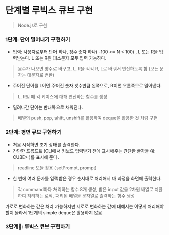# 단계별 루빅스 큐브 구현

> Node.js로 구현

### 1단계: 단어 밀어내기 구현하기
- 입력: 사용자로부터 단어 하나, 정수 숫자 하나( -100 <= N < 100) , L 또는 R을 입력받는다. L 또는 R은 대소문자 모두 입력 가능하다.
> 음수가 나오면 양수로 바꾸고, L, R을 각각 R, L로 바꿔서 연산하도록 함 (모든 문자는 대문자로 변환)
- 주어진 단어를 L이면 주어진 숫자 갯수만큼 왼쪽으로, R이면 오른쪽으로 밀어낸다.
> L, R일 때 각 케이스에 대해 연산하는 함수를 생성
- 밀려나간 단어는 반대쪽으로 채워진다.
> 배열의 push, pop, shift, unshift를 활용하여 deque을 활용한 것 처럼 구현

### 2단계: 평면 큐브 구현하기
- 처음 시작하면 초기 상태를 출력한다.
- 간단한 프롬프트 (CLI에서 키보드 입력받기 전에 표시해주는 간단한 글자들  예: CUBE> )를 표시해 준다.
> readline 모듈 활용 (setPrompt, prompt)
- 한 번에 여러 문자를 입력받은 경우 순서대로 처리해서 매 과정을 화면에 출력한다.
> 각 command마다 처리하는 함수 8개 생성,
받은 input 값을 2차원 배열로 치환하여 처리하는 로직,
처리된 배열을 문자열로 출력하는 함수 생성

가로로 변화하는 값은 처리 가능하지만 세로로 변화하는 값에 대해서는 어떻게 처리해야할지 몰라서 1단계의 simple deque은 활용하지 않음

### 3단계: 루빅스 큐브 구현하기
